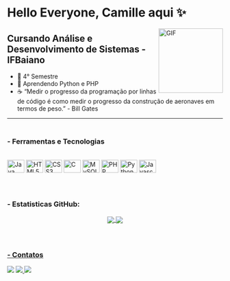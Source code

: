 # Hello Everyone, Camille aqui ✨

<img align="right" alt="GIF" height="150px" src="https://i.pinimg.com/originals/75/8f/1c/758f1cd8cede9c3e4711306fc030f4ce.gif"/>

## Cursando Análise e Desenvolvimento de Sistemas - IFBaiano
- 💜 4° Semestre
- 🌙 Aprendendo Python e PHP 
- ☕ “Medir o progresso da programação por linhas de código é como medir o progresso da construção de aeronaves em termos de peso.” - Bill Gates

---

### <br> - Ferramentas e Tecnologias
<div style="display: inline_block"><br>
  <img align="center" alt="Java" height="30" width="40" src="https://cdn.jsdelivr.net/gh/devicons/devicon/icons/java/java-original.svg" />
  <img align="center" alt="HTML5" height="30" width="40" src="https://cdn.jsdelivr.net/gh/devicons/devicon/icons/html5/html5-original.svg" />
  <img align="center" alt="CSS3" height="30" width="40" src="https://cdn.jsdelivr.net/gh/devicons/devicon/icons/css3/css3-original.svg" />
  <img align="center" alt="C" height="30" width="40" src="https://cdn.jsdelivr.net/gh/devicons/devicon/icons/c/c-original.svg" />
  <img align="center" alt="MySQL" height="30" width="40" src="https://cdn.jsdelivr.net/gh/devicons/devicon/icons/mysql/mysql-original-wordmark.svg" />
  <img align="center" alt="PHP" height="30" width="40" src="https://cdn.jsdelivr.net/gh/devicons/devicon/icons/php/php-original.svg" />
  <img align="center" alt="Python" height="30" width="40" src="https://cdn.jsdelivr.net/gh/devicons/devicon/icons/python/python-original.svg" />
  <img align="center" alt="Javascript" height="30" width="40" src="https://cdn.jsdelivr.net/gh/devicons/devicon/icons/javascript/javascript-original.svg" />
  </div>

### <br><br> - Estatisticas GitHub:
<div align="center">
  <a href="https://github.com/millyvasc">
  <img align="center" src="https://github-readme-stats.vercel.app/api?username=millyvasc&show_icons=true&theme=dracula&include_all_commits=true&count_private=true"/>
  <img align="center" src="https://github-readme-stats.vercel.app/api/top-langs/?username=millyvasc&theme=react&line_height=40&hide=css"/>
</div>
  
### <br><br> - Contatos
<div>
  <a href="https://instagram.com/millyvasc" target="_blank"><img src="https://img.shields.io/badge/-Instagram-%23E4405F?style=for-the-badge&logo=instagram&logoColor=white" target="_blank"></a>
  <a href = "mailto:camillejaninecte@gmail.com"><img src="https://img.shields.io/badge/Gmail-D14836?style=for-the-badge&logo=gmail&logoColor=white" target="_blank"</a>
  <a href="https://www.linkedin.com/in/camille-janine-306198268/" target="_blank"><img src="https://img.shields.io/badge/-LinkedIn-%230077B5?style=for-the-badge&logo=linkedin&logoColor=white" target="_blank"></a>   
</div>
 
